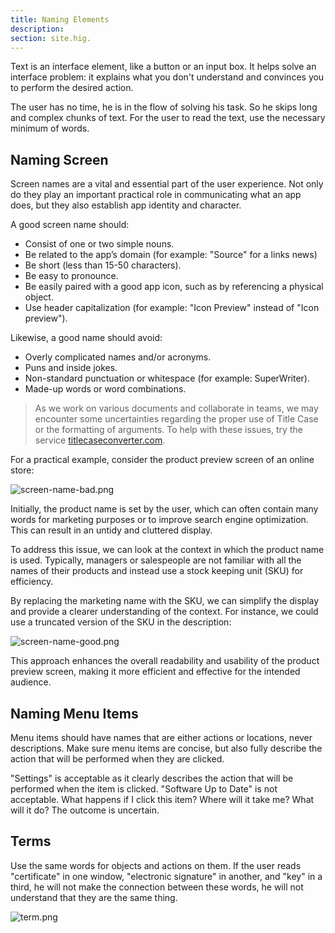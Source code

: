 ```yaml
---
title: Naming Elements
description:
section: site.hig.
---
```



Text is an interface element, like a button or an input box. It helps solve an interface problem: it explains what you don't understand and convinces you to perform the desired action.

The user has no time, he is in the flow of solving his task. So he skips long and complex chunks of text. For the user to read the text, use the necessary minimum of words.


## Naming Screen

Screen names are a vital and essential part of the user experience. 
Not only do they play an important practical role in communicating what an app does, but they also establish app identity and character.

A good screen name should:

- Consist of one or two simple nouns.
- Be related to the app’s domain (for example: "Source" for a links news)
- Be short (less than 15-50 characters).
- Be easy to pronounce.
- Be easily paired with a good app icon, such as by referencing a physical object.
- Use header capitalization (for example: "Icon Preview" instead of "Icon preview").

Likewise, a good name should avoid:

- Overly complicated names and/or acronyms.
- Puns and inside jokes.
- Non-standard punctuation or whitespace (for example: SuperWriter).
- Made-up words or word combinations.


> As we work on various documents and collaborate in teams, we may encounter some uncertainties regarding the proper use of Title Case or the formatting of arguments. To help with these issues, try the service [titlecaseconverter.com](https://titlecaseconverter.com).



For a practical example, consider the product preview screen of an online store:

![screen-name-bad.png](https://orchid.software/img/hig/screen-name-bad.png)


Initially, the product name is set by the user, which can often contain many words for marketing purposes or to improve search engine optimization. This can result in an untidy and cluttered display.

To address this issue, we can look at the context in which the product name is used. Typically, managers or salespeople are not familiar with all the names of their products and instead use a stock keeping unit (SKU) for efficiency.

By replacing the marketing name with the SKU, we can simplify the display and provide a clearer understanding of the context. For instance, we could use a truncated version of the SKU in the description:

![screen-name-good.png](https://orchid.software/img/hig/screen-name-good.png)


This approach enhances the overall readability and usability of the product preview screen, making it more efficient and effective for the intended audience.

## Naming Menu Items

Menu items should have names that are either actions or locations, never descriptions. Make sure menu items are concise, but also fully describe the action that will be performed when they are clicked.

"Settings" is acceptable as it clearly describes the action that will be performed when the item is clicked.
"Software Up to Date" is not acceptable. What happens if I click this item? Where will it take me? What will it do? The outcome is uncertain.


## Terms

Use the same words for objects and actions on them. If the user reads "certificate" in one window, "electronic signature" in another, and "key" in a third, he will not make the connection between these words, he will not understand that they are the same thing.


![term.png](https://orchid.software/img/hig/term.png)
